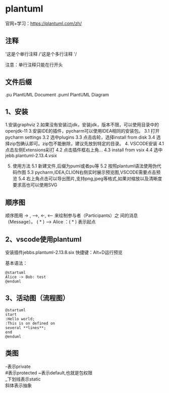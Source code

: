 # plantuml

官网+学习：https://plantuml.com/zh/


## 注释
'这是个单行注释
/'这是个多行注释
'/

注意：单行注释只能在行开头

## 文件后缀
.pu PlantUML Document
.puml PlantUML Diagram

## 1、安装
1.安装graphviz
2.如果没有安装过jdk，安装jdk，版本不限，可以使用目录中的openjdk-11
3.安装IDE的插件，pycharm可以使用IDEA相同的安装包。
	3.1 打开pycharm settings
	3.2 选中plugins
	3.3 点击齿轮，选择install from disk
	3.4 选择zip包确认即可。zip包不能删除，建议先放到特定的目录。
4. VSCODE安装
	4.1 点击左侧Extensions彩打
	4.2 点击插件框右上角...
	4.3 install from vsix
	4.4 选中jebb.plantuml-2.13.4.vsix

5. 使用方法
	5.1 新建文件,后缀为puml或者pu等
	5.2 按照plantuml语法使用伪代码作图
	5.3 pycharm,IDEA,CLION右侧实时展示预览图,VSCODE需要点击预览
	5.4 右上角点击可以导出图片,支持png,jpeg等格式,如果对缩放以及清晰度要求高也可以使用SVG

## 顺序图
顺序图用 -> , –>, <-, <– 来绘制参与者（Participants）之 间的消息（Message）。
( * ) –> Alice ：( * ) 表示起点


## 2、vscode使用plantuml
安装插件jebbs.plantuml-2.13.8.six
快捷键：Alt+D运行预览

基本语法：
```
@startuml
Alice -> Bob: test
@enduml
```

## 3、活动图（流程图）
```
@startuml
start
:Hello world;
:This is on defined on
several **lines**;
end
@enduml
```


## 类图
-表示private  
#表示protected 
~表示default,也就是包权限  
_下划线表示static  
斜体表示抽象 














